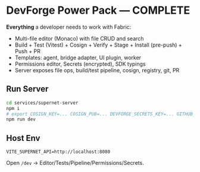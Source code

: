 # DevForge Power Pack — COMPLETE

**Everything** a developer needs to work with Fabric:
- Multi-file editor (Monaco) with file CRUD and search
- Build + Test (Vitest) + Cosign + Verify + Stage + Install (pre-push) + Push + PR
- Templates: agent, bridge adapter, UI plugin, worker
- Permissions editor, Secrets (encrypted), SDK typings
- Server exposes file ops, build/test pipeline, cosign, registry, git, PR

## Run Server
```bash
cd services/supernet-server
npm i
# export COSIGN_KEY=... COSIGN_PUB=... DEVFORGE_SECRETS_KEY=... GITHUB_TOKEN=... GITHUB_OWNER=... GITHUB_REPO=...
npm run dev
```
## Host Env
```
VITE_SUPERNET_API=http://localhost:8080
```
Open `/dev` → Editor/Tests/Pipeline/Permissions/Secrets.
